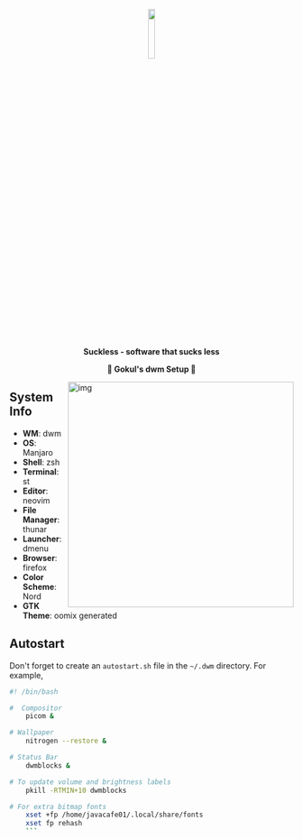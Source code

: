 <p align="center">
<img width="15%" src="https://github.com/javacafe01.png" />
</p>

<p align="center">
<b>Suckless - software that sucks less</b>
</p>

<p align="center">
<b>👻 Gokul's dwm Setup 👻</b>
</p>

<img src="https://i.imgur.com/WVncGVL.png" alt="img" align="right" width="400px">


## System Info

+ **WM**: dwm
+ **OS**: Manjaro
+ **Shell**: zsh
+ **Terminal**: st
+ **Editor**: neovim
+ **File Manager**: thunar
+ **Launcher**: dmenu
+ **Browser**: firefox
+ **Color Scheme**: Nord
+ **GTK Theme**: oomix generated

## Autostart

Don't forget to create an `autostart.sh` file in the `~/.dwm` directory. For example,
```bash
#! /bin/bash

#  Compositor
    picom &

# Wallpaper
    nitrogen --restore &

# Status Bar
    dwmblocks &

# To update volume and brightness labels
    pkill -RTMIN+10 dwmblocks

# For extra bitmap fonts
    xset +fp /home/javacafe01/.local/share/fonts
    xset fp rehash
    ```
